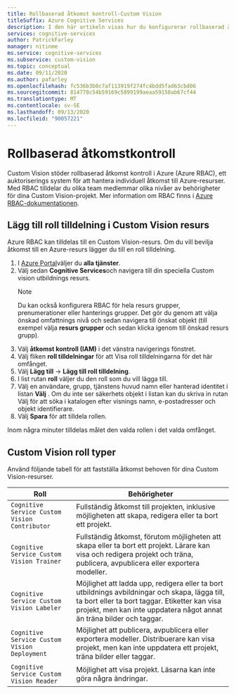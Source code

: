 ```yaml
---
title: Rollbaserad åtkomst kontroll-Custom Vision
titleSuffix: Azure Cognitive Services
description: I den här artikeln visas hur du konfigurerar rollbaserad åtkomst kontroll för dina Custom Vision-projekt.
services: cognitive-services
author: PatrickFarley
manager: nitinme
ms.service: cognitive-services
ms.subservice: custom-vision
ms.topic: conceptual
ms.date: 09/11/2020
ms.author: pafarley
ms.openlocfilehash: fc536b3b0c7af113919f274fc4bdd5fad63cbd06
ms.sourcegitcommit: 814778c54b59169c5899199aeaa59158ab67cf44
ms.translationtype: MT
ms.contentlocale: sv-SE
ms.lasthandoff: 09/13/2020
ms.locfileid: "90057221"
---
```

# <a name="role-based-access-control"></a>Rollbaserad åtkomstkontroll

Custom Vision stöder rollbaserad åtkomst kontroll i Azure (Azure RBAC), ett auktoriserings system för att hantera individuell åtkomst till Azure-resurser. Med RBAC tilldelar du olika team medlemmar olika nivåer av behörigheter för dina Custom Vision-projekt. Mer information om RBAC finns i [Azure RBAC-dokumentationen](https://docs.microsoft.com/azure/role-based-access-control/).

## <a name="add-role-assignment-to-custom-vision-resource"></a>Lägg till roll tilldelning i Custom Vision resurs

Azure RBAC kan tilldelas till en Custom Vision-resurs. Om du vill bevilja åtkomst till en Azure-resurs lägger du till en roll tilldelning.
1. I [Azure Portal](https://ms.portal.azure.com/)väljer du **alla tjänster**. 
1. Välj sedan **Cognitive Services**och navigera till din speciella Custom vision utbildnings resurs.
   > [!NOTE]
   > Du kan också konfigurera RBAC för hela resurs grupper, prenumerationer eller hanterings grupper. Det gör du genom att välja önskad omfattnings nivå och sedan navigera till önskat objekt (till exempel välja **resurs grupper** och sedan klicka igenom till önskad resurs grupp).
1. Välj **åtkomst kontroll (IAM)** i det vänstra navigerings fönstret.
1. Välj fliken **roll tilldelningar** för att Visa roll tilldelningarna för det här omfånget.
1. Välj **Lägg till**  ->  **Lägg till roll tilldelning**.
1. I list rutan **roll** väljer du den roll som du vill lägga till.
1. Välj en användare, grupp, tjänstens huvud namn eller hanterad identitet i listan **Välj** . Om du inte ser säkerhets objekt i listan kan du skriva in rutan Välj för att söka i katalogen efter visnings namn, e-postadresser och objekt identifierare.
1. Välj **Spara** för att tilldela rollen.

Inom några minuter tilldelas målet den valda rollen i det valda omfånget.

## <a name="custom-vision-role-types"></a>Custom Vision roll typer

Använd följande tabell för att fastställa åtkomst behoven för dina Custom Vision-resurser.

|Roll  |Behörigheter  |
|---------|---------|
|`Cognitive Service Custom Vision Contributor`     | Fullständig åtkomst till projekten, inklusive möjligheten att skapa, redigera eller ta bort ett projekt.        |
|`Cognitive Service Custom Vision Trainer`     | Fullständig åtkomst, förutom möjligheten att skapa eller ta bort ett projekt. Lärare kan visa och redigera projekt och träna, publicera, avpublicera eller exportera modeller.        |
|`Cognitive Service Custom Vision Labeler`     | Möjlighet att ladda upp, redigera eller ta bort utbildnings avbildningar och skapa, lägga till, ta bort eller ta bort taggar. Etiketter kan visa projekt, men kan inte uppdatera något annat än träna bilder och taggar.         |
|`Cognitive Service Custom Vision Deployment`     | Möjlighet att publicera, avpublicera eller exportera modeller. Distribuerare kan visa projekt, men kan inte uppdatera ett projekt, träna bilder eller taggar.        |
|`Cognitive Service Custom Vision Reader`     | Möjlighet att visa projekt. Läsarna kan inte göra några ändringar.        |
